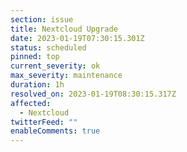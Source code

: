 ```yaml
---
section: issue
title: Nextcloud Upgrade
date: 2023-01-19T07:30:15.301Z
status: scheduled
pinned: top
current_severity: ok
max_severity: maintenance
duration: 1h
resolved_on: 2023-01-19T08:30:15.317Z
affected:
  - Nextcloud
twitterFeed: ""
enableComments: true
---
```

